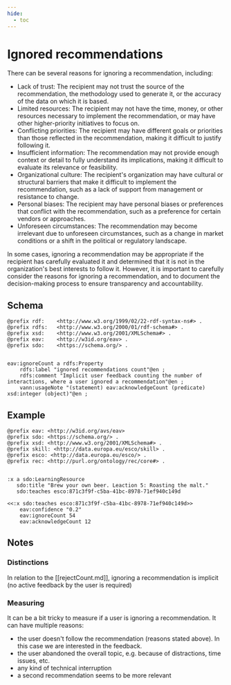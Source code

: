```yaml
---
hide:
  - toc
---
```


# Ignored recommendations


There can be several reasons for ignoring a recommendation, including:

* Lack of trust: The recipient may not trust the source of the recommendation, the methodology used to generate it, or the accuracy of the data on which it is based.
* Limited resources: The recipient may not have the time, money, or other resources necessary to implement the recommendation, or may have other higher-priority initiatives to focus on.
* Conflicting priorities: The recipient may have different goals or priorities than those reflected in the recommendation, making it difficult to justify following it.
* Insufficient information: The recommendation may not provide enough context or detail to fully understand its implications, making it difficult to evaluate its relevance or feasibility.
* Organizational culture: The recipient's organization may have cultural or structural barriers that make it difficult to implement the recommendation, such as a lack of support from management or resistance to change.
* Personal biases: The recipient may have personal biases or preferences that conflict with the recommendation, such as a preference for certain vendors or approaches.
* Unforeseen circumstances: The recommendation may become irrelevant due to unforeseen circumstances, such as a change in market conditions or a shift in the political or regulatory landscape.

In some cases, ignoring a recommendation may be appropriate if the recipient has carefully evaluated it and determined that it is not in the organization's best interests to follow it. However, it is important to carefully consider the reasons for ignoring a recommendation, and to document the decision-making process to ensure transparency and accountability.

## Schema

````turtle
@prefix rdf:    <http://www.w3.org/1999/02/22-rdf-syntax-ns#> .
@prefix rdfs:   <http://www.w3.org/2000/01/rdf-schema#> .
@prefix xsd:    <http://www.w3.org/2001/XMLSchema#> .
@prefix eav:    <http://w3id.org/eav> . 
@prefix sdo:    <https://schema.org/> .


eav:ignoreCount a rdfs:Property
    rdfs:label "ignored recommendations count"@en ;
    rdfs:comment "Implicit user feedback counting the number of interactions, where a user ignored a recommendation"@en ;
    vann:usageNote "(statement) eav:acknowledgeCount (predicate) xsd:integer (object)"@en ;

````


## Example

````turtle
@prefix eav: <http://w3id.org/avs/eav>
@prefix sdo: <https://schema.org/> .
@prefix xsd: <http://www.w3.org/2001/XMLSchema#> .
@prefix skill: <http://data.europa.eu/esco/skill> .
@prefix esco: <http://data.europa.eu/esco/> .
@prefix rec: <http://purl.org/ontology/rec/core#> .


:x a sdo:LearningResource
   sdo:title "Brew your own beer. Leaction 5: Roasting the malt."
   sdo:teaches esco:871c3f9f-c5ba-41bc-8978-71ef940c149d

<<:x sdo:teaches esco:871c3f9f-c5ba-41bc-8978-71ef940c149d>>
    eav:confidence "0.2"
    eav:ignoreCount 54
    eav:acknowledgeCount 12

````


## Notes

### Distinctions

In relation to the [[rejectCount.md]], ignoring a recommendation is implicit (no active feedback by the user is required)

### Measuring

It can be a bit tricky to measure if a user is ignoring a recommendation. It can have multiple reasons: 

* the user doesn't follow the recommendation (reasons stated above). In this case we are interested in the feedback. 
* the user abandoned the overall topic, e.g. because of distractions, time issues, etc. 
* any kind of technical interruption
* a second recommendation seems to be more relevant